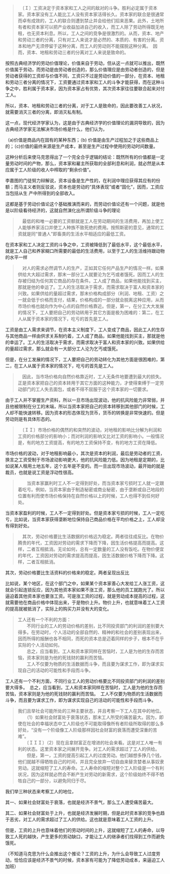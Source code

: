 <blockquote data-pid="X-QwzR88">　〔Ｉ〕工资决定于资本家和工人之间的敌对的斗争。胜利必定属于资本家。资本家没有工人能比工人没有资本家活得长久。资本家的联合是很通常而卓有成效的，工人的联合则遭到禁止并会给他们招来恶果。此外，土地所有者和资本家可以把产业收益加进自己的收入，而工人除了劳动所得既无地租，也无资本利息。所以，工人之间的竞争是很激烈的。从而，资本、地产和劳动三者的分离，只有对工人来说才是必然的、本质的、有害的分离。资本和地产无须停留于这种分离，而工人的劳动则不能摆脱这种分离。　因而，资本、地租和劳动三者的分离对工人来说是致命的。</blockquote><p data-pid="QMMvYnhY">按照古典经济学的劳动价值理论，价值来自于劳动，但从这一点就可以推出，既然价值属于劳动，而劳动是由劳动者创造的，那么价值理应是由劳动者创造的，但是劳动者获得的工资却与价值不同，工资只不过是劳动价值的一部分，在资本、地租和劳动三者分离的情况下，工资要通过资本家和工人的斗争才能获得，而在这种斗争之中，胜利属于资本家，因为资本家占有优势，其次资本家往往要联合起来对付工人。</p><p data-pid="pEIw9l70">所以，资本、地租和劳动三者的分离，对于工人是致命的，因此要改善工人状况，就需要消灭三者的分离，即消灭私有制。</p><p data-pid="XgbRf749">这一点，现代经济学家认为，这是由于古典经济学的价值理论的漏洞导致的，因为古典经济学家无法解决市场价格是什么，他们认为，</p><p data-pid="7lGqg52N">（a)价值是商品内在固有的某种东西；（b) 价值是由生产过程加之于这些商品上的；（c)价值的最终来源是生产成本，甚至是生产过程中使用的劳动时间数量。 </p><p data-pid="BMLR4qrJ">这种分析后来使马克思得出了一个完全合乎逻辑的结论：既然所有的价值都是一定量劳动时间的产物，那么，资本家和雇主所获取的全部利息和利润，就必然是从本应属于工人阶级的收人中榨取的“剩余价值”。 </p><p data-pid="vbxrqjdl">李嘉图的门徒努力辩解说，资本设备是生产性的，在利润中理应获得其应有的份额；而马主义者则反驳说，资本也是劳动的“具体表现”或者“固化”，因而，工资应当包括从生 产中所得到的全部收入。 </p><p data-pid="yyhZiet5">这都是基于劳动价值论这个基础推演而来的，而劳动价值论还有一个问题，就是他是以阶级看待经济的，这就自然演化出所谓阶级斗争的理论</p><blockquote data-pid="UzM5YfTN">　最低的和唯一必要的工资额就是工人在劳动期间的生活费用，再加上使工人能够养家活口并使工人种族不致死绝的费用。按照斯密的意见，通常的工资就是同“普通人”即畜类的生活水平相适应的最低工资。</blockquote><p data-pid="LhM8DK4x">在资本家和工人决定工资的斗争之中，工资被降低到了最低水平，这个最低水平，就是工人自己和养家糊口所需要的最低的生活费用，以至于工人的生活维持跟动物的水平一样</p><blockquote data-pid="kNBYFpVr">　对人的需求必然调节人的生产，正如其它任何产品生产的情况一样。如果供给大大超过需求，那末一部分工人就要沦为乞丐或者饿死。因而工人的生存被归结为任何其它商品的存在条件。工人成了商品，如果他能找到买主，那就是他的幸运了。工人的生活取决于需求，而需求取决于富人和资本家的兴致。如果供给的量超过需求，那末价格构成部分（利润、地租、工资）之一就会低于价格而支付，结果，价格构成的一部分就会脱离这种应用，从而市场价格也就向作为中心点的自然价格靠近。但是，第一，在分工大大发展的情况下，工人要把自己的劳动转用于其它方面是极为困难的：第二，在工人从属于资本家的情况下，吃亏的首先是工人。</blockquote><p data-pid="w6kP-6Iq">工资是由工人需求来调节，在资本主义制度下，工人变成了商品，因此工人的生存与其他商品一样由供求关系制约着，工人成了商品，如果他能找到买主，那就是他的幸运了。工人的生活取决于需求，而需求取决于富人和资本家的兴致。如果供给的量超过需求，那么就会有一大部分工人沦为乞丐或饿死。</p><p data-pid="AmwGROzd">但是，在分工发展的情况下，工人要把自己的劳动转化为其他方面是很困难的，第二，在工人从属于资本家的情况下，吃亏的首先是工人。</p><blockquote data-pid="lSvCWcLI">　因此，当市场价格向自然价格靠近时，工人无条件地要遭到最大的损失。正是资本家把自己的资本转用于其它方面的这种能力，才使得束缚于一定劳动部门的工人失去面包，或者不得不屈服于这个资本家的一切要求。</blockquote><p data-pid="Zi_CNzxR">由于工人并不掌握生产资料，所以一旦市场出现波动，他的抗风险能力非常弱，并且他被限制在分工的末端，所以当资本家把自己的资本转移到其他部门的时候，工人却不能快速转移。因为资本的形态体现为货币，货币的转换是非常快速的。但是劳动则是有具体形态的。</p><blockquote data-pid="k3OT3AHi">　〔ＩＩ〕市场价格的偶然的和突然的波动，对地租的影响比分解为利润和工资的价格部分的影响小；而对利润的影响又比对工资的影响小。一般情况是，有的地方工资提高，有的地方工资保持不变，有的地方工资在降低。</blockquote><p data-pid="yPtdPoQa">市场价格的波动，对于地租影响最小，其次是资本的利润，最后是劳动者的工资，换言之工资受制于市场波动影响更大，他的抗风险能力低。因为地租是定期的，比如说某人租用土地五年，这个五年是不变的。而一旦出现市场波动，最开始的就是裁员，也就是说工资是浮动性很高。</p><blockquote data-pid="VfKQihs9">　　当资本家赢利时工人不一定得到好处，而当资本家亏损时工人就一定跟着吃亏。例如，当资本家由于制造秘密或商业秘密，由于垄断或自己地段的位置有利而使市场价格保持在自然价格以上的时候，工人也得不到任何好处。</blockquote><p data-pid="kL6BDG5l">当资本家盈利的时候，工人不一定得到好处。但是资本家亏损的时候，工人一定吃亏，比如说，当资本家获得垄断地位保持自己商品价格在平均价格之上，工人却没有得到好处。</p><blockquote data-pid="j4c1nduv">　其次，劳动价格要比生活数据的价格远为稳定。两者往往成反比。在物价腾贵的年代，工资因对劳动的需求下降而下降，因生活价格提高而提高。这样，二者互相抵消。无论如何，总有一定数量的工人没有饭吃。在物价便宜的年代，工资因对劳动的需求提高而提高，因生活数据价格下降而下降。这样，二者互相抵消。</blockquote><p data-pid="CpzU78tU">其次，劳动价格要比生活资料的价格来的稳定。两者呈现出反比</p><p data-pid="ppZqcKvc">比如说，某个地区，在这个部门之中，如果某个资本家善心大发给工人涨工资，这就会引起连锁反应，因为其他资本家如果不涨工资，那么他的员工就跑光了。所以逼迫着其他资本家也要涨工资。可是涨工资的过程，就是劳动成本提高的过程，这就需要他在商品价格中体现出来，于是物价上升。物价上升，也就意味着工人工资的提高就被抵消了，实际上的购买力并没有大的变化。</p><blockquote data-pid="p77sgmnb">工人还有一个不利的方面：<br>　　不同行业的工人的劳动价格的差别，比不同投资部门的利润的差别要大得多。在劳动时，个人活动的全部自然的、精神的和社会的差别表现出来，因而所得的报酬也各不相同，而死的资本总是迈着同样的步子，根本不在乎实际的个人活动如何。<br>　　总之，应当看到，工人和资本家同样在苦恼时，工人是为他的生存而苦恼，资本家则是为他的死钱财的赢利而苦恼。<br>　　工人不仅要为物质的生活数据而斗争，而且要为谋求工作，即为谋求实现自己的活动的可能性和手段而斗争。</blockquote><p data-pid="A9QJ67r6">工人还有一个不利方面，不同行业工人的劳动价格要比不同投资部门的利润的差别要大得多。　总之，应当看到，工人和资本家同样在苦恼时，工人是为他的生存而苦恼，资本家则是为他的死钱财的赢利而苦恼。　工人不仅要为物质的生活数据而斗争，而且要为谋求工作，即为谋求实现自己的活动的可能性和手段而斗争。</p><blockquote data-pid="AQqEYC4K">我们且举社会可能所处的三种主要状态，并且考察一下工人在其中的地位。<br>　　（1）如果社会财富处于衰落状态，那末工人所受的痛苦最大。因为，即使在社会的幸福状态中工人阶级也不可能取得像所有者阶级所取得的那么多好处，“没有一个阶级像工人阶级那样因社会财富的衰落而遭受深重的苦难”。<br>　　〔ＩＩＩ〕（2）现在且拿财富正在增进的社会来看。这是对工人唯一有利的状态。这里资本家之间展开竞争。对工人的需求超过了工人的供给。<br>　　但是，第一，工资的提高引起工人的过度劳动。他们越想多挣几个钱，他们就越不得牺牲自己的时间，并且完全放弃一切自由来替贪婪者从事奴隶劳动。这就缩短了工人的寿命。工人寿命的缩短对整个工人阶级是一个有利状况，因为这样就必然会不断产生对劳动的新需求，这个阶级始终不得不牺牲自己的一部分，以避免同归于尽。</blockquote><p data-pid="uYKN0bmA">我们举三种状态来考察工人的地位，</p><p data-pid="G2dZ2rI8">其一、如果社会财富处于衰落，也就是经济不景气，那么工人遭受痛苦最大。</p><p data-pid="zbtUsA7d">其二、如果社会财富处于上升，也就是经济发展时期，但是此时资本家的竞争也趋于恶劣，对工人的需求超过了工人的供给。这也就是意味着工人工资的上升。</p><p data-pid="uh1947P2">但是，工资的上升也意味着他们的劳动时间的上升，这就缩短了工人的寿命，以导致工人死的越快，产生更多的劳动缺口，才能让工人的继承者们找得到工作而避免饿死。</p><p data-pid="Rfutl3xP">（不知道马克思为什么会推出这个推论？工资的上升，为什么会导致工人过度劳动，恰恰应该是经济不景气的时候，资本家有可能为了降低劳动成本，来逼迫工人加班）</p>